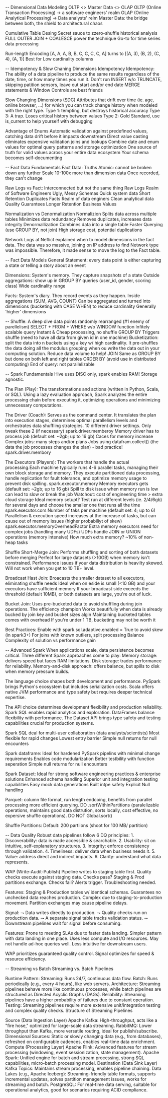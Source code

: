 -- Dimensional Data Modeling
OLTP <> Master Data <> OLAP 
    OLTP (Online Transaction Processing) -> a software engineers' realm
    OLAP (Online Analytical Processing) -> Data analysts' relm 
    Master Data: the bridge between both, the shield to architectural chaos

Cumulative Table Desing
    Secret sauce to zzero-shuffle historical analysis
    FULL OUTER JOIN + COALESCE power the technique
    Go-to for time series data processing

Run-length Encoding
    [A, A, A, B, B, C, C, C, C, A] turns to [(A, 3), (B, 2), (C, 4), (A, 1)]
    Best for Low cardinality columns


-- Idempotency & Slow Chaning Dimensions
Idempotency
    Idempotency: The ability of a data pipeline to produce the same results regardless of the date, time, or how many times you run it. 
    Don't run INSERT w/o TRUNCATE, skipping patition sensors, leave out start and/or end date
    MERGE statements & Window Controls are best friends

Slow Changing Dimensions (SDC) 
    Attributes that drift over time (ie. age, online browser, ...) for which you can track change history when modeled with the right type. 
    Type 1: tempting, but destroys historical accuracy
    Type 3: A trap. Loses critical history between values
    Type 2: Gold Standard, use is_current to help yourself with debugging


Advantage of Enums
    Automatic validation against predefined values, catching data drift before it impacts downstream
    Direct value casting eliminates expensive validation joins and lookups
    Combine date and enum values for optimal query patterns and storage optimization
    One source of truth for valid values across your entire data ecosystem
    Your schema becomes self-documenting


-- Fact Data Fundamentals
Fact Data: Truths
    Atomic: cannot be broken down any further
    Scale 10-100x more than dimension data
    Once recorded, they can't change

Raw Logs vs Fact: Interconnected but not the same thing
    Raw Logs
        Realm of Software Engineers
        Ugly, Messy Schemas
        Quick system data
        Short Retention
        Duplicates
    Facts
        Realm of data enginers
        Clean analytical data
        Quality Guarantees
        Longer Retention
        Business Values

Normalization vs Denormalization
    Normalizion
        Splits data across multiple tables
        Minimizes data redundancy
        Removes duplicates, increases data integrity
    Denormallization
        Combines data into a single table
        Faster Querying (use GROUP BY, not join)
        High storage cost, potential duplications


Network Logs at Neflict explained when to model dimensions in the fact data. 
The data was so massive, joining on IP address to find Network type was impossible. Therefore, it made sense to move the log to the Fact table. 

-- Fact Data Models
General Statement: every data point is either capturing a state or telling a story about an event 

Dimensions: System's memory. They capture snapshots of a state
    Outside aggregations: show up in GROUP BY queries (user_id, gender, scoring class)
    Wide cardinality range


Facts: System's diary. They record events as they happen. 
    Inside aggregations (SUM, AVG, COUNT)
    Can be aggregated and turned into dimensions (bucketing with CASE WHEN) to reduce cardinality
    Generally 'higher' dimensions
    

-- Shuffle: A deep dive
    data points randomly rearranged (#1 enemy of parellelism)
    SELECT + FROM + WHERE w/o WINDOW function
        Infitely scalable query 
        Instant & Cheap processing, no shuffle
    GROUP BY 
        Triggers shuffle (need to have all data from given id in one machine)
        Bucketization: split the data into n buckets using a key w/ high cardinality. It pre-shuffles the data doing all the modulus grouping when ou write the data out in your computing solution. 
        Reduce data volume to help! 
    JOIN
        Same as GROUP BY but done on both left and right tables
    ORDER BY (avoid use in distributed computing)
        End of query: not parallelizable


-- Spark Fundamentals 
Hive uses DISC only, spark enables RAM! Storage agnostic. 

The Plan (Play): The transformations and actions (written in Python, Scala, or SQL). Using a lazy evaluation approach, Spark analyzes the entire processing chain before executing it, optimizing operations and minimizing unnecessary computations.

The Driver (Coach): Serves as the command center. It translates the plan into execution stages, determines optimal parallelism levels and orchestrates data shuffling strategies.
  10 different driver settings. Only tweak these 2 (if necessary)
    spark.driver.memberoy
        Memory driver has to process job (default set: ~2gb; up to 16 gb)
        Caces for memory increase
            Complex jobs: many steps and/or plans
            Jobs using datafram.collect() (the data the job processes changes the plan) - bad practice! 
    spark.driver.membory

The Executors (Players): The workers that handle the actual processing.Each machine typically runs 4-6 parallel tasks, managing their own block storage and memory. They execute partitioned data processing, handle replication for fault tolerance, and optimize memory usage to prevent disk spilling.
    spark.executor.memory
        Memory executors gets (default set: ~2gb; up to 16 gb)
        Spill to disk issue when memory run is low can lead to slow or break the job
        Watchout: cost of engineering time > extra cloud storage
        Ideal memory setupt? Test run at different levels (ie. 2/4/6gb) for several days and choose the smaller one that runs all the time
    spark.executor.cors
        Number of taks per machine (default set: 4; up to 6)
        Parallelism & execution speed increases at the increase of tasks, but can cause out of memory issues (higher probabiliyt of skew) 
    spark.executor.memoryOverheadFactor
        Extra memory executors need for complex jobs (handling many UDFs) 
        UDFs handle JOIN or UNION operations (memory intensive) 
        How much extra memory? ~10% of non-heap tasks


Shuffle Short-Merge Join: 
    Performs shuffling and sorting of both datasets before merging 
    Perfect for large datasets (>10GB) when memory isn't constrained. 
    Performance issues if your data distribution is heavilty skewed. 
    Will not work when you get to 10 TB+ level. 

Broadcast Hast Join: 
    Broacasts the smaller dataset to all executors, eliminating shuffle needs
    Ideal when on eside is small (<10 GB) and your executors have sufficient memory
    If your broadcast side exceeds the threshold (default 10MB), or both datasets are large, you're out of luck.

Bucket Join: 
    Uses pre-bucketed data to avoid shuffling during join operations. The efficiency champion
    Works beautifully when data is already bucked by join key and bucket sizes algin
    Maintaining bucketed tables comes with overhead
    If you're under 1 TB, bucketing may not be worth it

Best Practices: 
    Enable with spark.sql.adaptive.enabled = True to avoid skew (in spark3+)
    For joins with known outliers, split processing
    Balance Complexity of solution vs performance gain

-- Advanced Spark
When applications scale, data persistence becomes critical.
Three different Spark approaches come to play:
    Memory storage: delivers speed but faces RAM limitations.
    Disk storage: trades performance for reliability.
    Memory-and-disk approach: offers balance, but spills to disk when memory pressure builds.

The language choice shapes both development and performance.
  PySpark brings Python's ecosystem but includes serialization costs.
  Scala offers native JVM performance and type safety but requires deeper technical expertise.

The API choice determines development flexibility and production reliability.
    Spark SQL enables rapid analytics and exploration.
    DataFrames balance flexibility with performance.
    The Dataset API brings type safety and testing capabilities crucial for production systems.
  
Spark SQL
    deal for multi-user collaboration (data analysts/scientists)
    Most flexible for rapid changes
    Lowest entry barrier
    Simple null returns for null encounters

Spark dataframe: 
    Ideal for hardened PySpark pipelins with minimal change requirements
    Enables code modularization
    Better testbility with function seperation
    Simple null returns for null encounters

Spark Dataset: 
    Ideal for strong software engineering practices & enterprise solutions
    Enhanced schema handling
    Superior unit and integration testing capabilities
    Easy mock data generations
    Built intpe safety
    Explicit Null handling

Parquet: column file format, run length endcoing, benefits from parallel processing more efficient querying. 
    DO .sortWithinPartitions (paralelizable operations, maintains good data distrution, sorts locally, cost effective, no expersive shuffle operations). 
    DO NOT Global.sort()

Shuffle Partitions: 
    Default: 200 partiions (shoot for 100 MB/ partition)

-- Data Quality
Robust data pipelines follow 6 DQ principles:
    1. Discoverability: data is made accessible & searchable.
    2. Usability: sit on intuitive, self-explanatory structures.
    3. Integrity: enforce consistency through validation.
    4. Timeliness: deliver data when business needs it.
    5. Value: address direct and indirect impacts.
    6. Clarity: understand what data represents.

WAP (Write-Audit-Publish)
    Pipeline writes to staging table first.
    Quality checks execute against staging data.
    Checks pass? Staging & Prod partitions exchange.
    Checks fail? Alerts trigger. Troubleshooting needed.

Features:
    Staging & Production tables w/ identical schemas.
    Guarantees no unchecked data reaches production.
    Complex due to staging-to-production movement.
    Partition exchanges may cause pipeline delays.

Signal: 
⇁ Data writes directly to production.
⇁ Quality checks run on production data.
⇁ A separate signal table tracks validation status.
⇁ Downstream pipelines wait for signal before consuming.

Features:
    Prone to meeting SLAs due to faster data landing.
    Simpler pattern with data landing in one place.
    Uses less compute and I/O resources.
    May not handle ad-hoc queries well.
    Less intuitive for downstream users.

WAP prioritizes guaranteed quality control.
Signal optimizes for speed & resource efficiency.

-- Streaming vs Batch
Streaming vs. Batch Pipelines

Runtime Pattern:
Streaming: Runs 24/7, continuous data flow.
Batch: Runs periodically (e.g., every 4 hours), like web servers.
Architecture: Streaming pipelines behave more like continuous processes, while batch pipelines are structured as Directed Acyclic Graphs (DAGs).
Reliability: Streaming pipelines have a higher probability of failures due to constant operation.
Testing: Streaming pipelines require more extensive unit/integration testing and complex quality checks.
Structure of Streaming Pipelines

Source (Data Ingestion Layer)
Apache Kafka: High-throughput, acts like a "fire hose," optimized for large-scale data streaming.
RabbitMQ: Lower throughput than Kafka, more versatile routing, ideal for publish/subscribe.
Dimensional Sources: Static or slowly changing data (e.g., from databases), refreshed on configurable cadences, enables real-time data enrichment.
Compute (Processing Layer)
Apache Flink: Advanced features for stream processing (windowing, event sessionization, state management).
Apache Spark: Unified engine for batch and stream processing, strong SQL capabilities, micro-batch processing model.
Destination (Data Sink Layer)
Kafka Topics: Maintains stream processing, enables pipeline chaining.
Data Lakes (e.g., Apache Iceberg): Streaming-friendly table formats, supports incremental updates, solves partition management issues, works for streaming and batch.
PostgreSQL: For real-time data serving, suitable for operational analytics, good for scenarios requiring ACID compliance.

